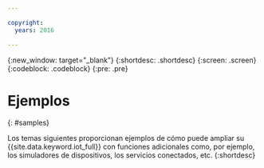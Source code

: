 ```yaml
---

copyright:
  years: 2016

---
```


{:new_window: target="_blank"}
{:shortdesc: .shortdesc}
{:screen: .screen}
{:codeblock: .codeblock}
{:pre: .pre}

# Ejemplos
{: #samples}

Los temas siguientes proporcionan ejemplos de cómo puede ampliar su {{site.data.keyword.iot_full}} con funciones adicionales como, por ejemplo, los simuladores de dispositivos, los servicios conectados, etc.
{:shortdesc}
